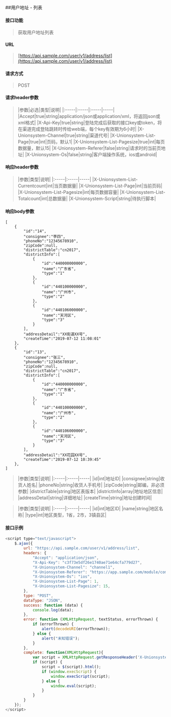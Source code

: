 ##用户地址 - 列表
<br>

#### 接口功能
> 获取用户地址列表

#### URL
> [https://api.sample.com/user/v1/address/list](https://api.sample.com/user/v1/address/list)

#### 请求方式
> POST

#### 请求header参数
> |参数|必选|类型|说明|
|:-----|:-----|:-----|-----|
|Accept|true|string|application/json或application/xml，将返回json或xml格式|
|X-Api-Key|true|string|登陆完成后获取的接口key或token，将在渠道完成登陆跳转时传给web端，每个key有效期为6小时|
|X-Unionsystem-Channel|true|string|渠道代号|
|X-Unionsystem-List-Page|true|int|页码，默认1|
|X-Unionsystem-List-Pagesize|true|int|每页数据量，默认15|
|X-Unionsystem-Referer|false|string|请求时的当前页地址|
|X-Unionsystem-Os|false|string|客户端操作系统，ios或android|

#### 响应header参数
> |参数|类型|说明|
|:-----|:-----|-----|
|X-Unionsystem-List-Currentcount|int|当页数据量|
|X-Unionsystem-List-Page|int|当前页码|
|X-Unionsystem-List-Pagesize|int|每页数据容量|
|X-Unionsystem-List-Totalcount|int|总数据量|
|X-Unionsystem-Script|string|待执行脚本|

#### 响应body参数
```
[
    {
        "id":"14",
        "consignee":"李四",
        "phoneNo":"12345678910",
        "zipCode":null,
        "districtTable":"cn2017",
        "districtInfo":[
            {
                "id":"440000000000",
                "name":"广东省",
                "type":"1"
            },
            {
                "id":"440100000000",
                "name":"广州市",
                "type":"2"
            },
            {
                "id":"440106000000",
                "name":"天河区",
                "type":"3"
            }
        ],
        "addressDetail":"XX街道XX号",
        "createTime":"2019-07-12 11:08:01"
    },
    {
        "id":"13",
        "consignee":"张三",
        "phoneNo":"12345678910",
        "zipCode":null,
        "districtTable":"cn2017",
        "districtInfo":[
            {
                "id":"440000000000",
                "name":"广东省",
                "type":"1"
            },
            {
                "id":"440100000000",
                "name":"广州市",
                "type":"2"
            },
            {
                "id":"440106000000",
                "name":"天河区",
                "type":"3"
            }
        ],
        "addressDetail":"XX花园XX号",
        "createTime":"2019-07-12 10:39:45"
    },
]
```

> |参数|类型|说明|
|:-----|:-----|-----|
|id|int|地址ID|
|consignee|string|收货人姓名|
|phoneNo|string|收货人手机号|
|zipCode|string|邮编，非必须参数|
|districtTable|string|地区表版本|
|districtInfo|array|地址地区信息|
|addressDetail|string|详细地址|
|createTime|string|地址创建时间|

> |参数|类型|说明|
|:-----|:-----|-----|
|id|int|地区ID|
|name|string|地区名称|
|type|int|地区类型，1省，2市，3镇县区|

#### 接口示例
``` javascript
<script type="text/javascript">
    $.ajax({
        url: "https://api.sample.com/user/v1/address/list",
        headers: {
            "Accept": "application/json",
            "X-Api-Key": "c3f73e5df26e1740ae71e64cfa779d27",
            "X-Unionsystem-Channel": "channel1",
            "X-Unionsystem-Referer": "https://app.sample.com/module/comtroller/action",
            "X-Unionsystem-Os": "ios",
            "X-Unionsystem-List-Page": 1,
            "X-Unionsystem-List-Pagesize": 15,
        },
        type: "POST",
        dataType: "JSON",
        success: function (data) {
            console.log(data);
        },
        error: function (XMLHttpRequest, textStatus, errorThrown) {
            if (errorThrown) {
                alert(decodeURI(errorThrown));
            } else {
                alert("未知错误");
            }
        },
        complete: function(XMLHttpRequest){
            var script = XMLHttpRequest.getResponseHeader('X-Unionsystem-Script');
            if (script) {
                script = $(script).html();
                if (window.execScript) {
                    window.execScript(script);
                } else {
                    window.eval(script);
                }
            }
        }
    });
</script>